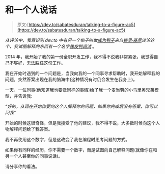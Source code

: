 # 和一个人说话

> 原文:[https://dev.to/sabatesduran/talking-to-a-figure-ac5](https://dev.to/sabatesduran/talking-to-a-figure-ac5)

*从评论中，我意识到 dev.to 中有另一个帖子叫做[成为鸭子](https://dev.to/tkeeney/becoming-the-duck)来自[特里·基尼](https://dev.to/tkeeney)谈论这个，我试图解释的东西有一个名字[橡皮鸭调试](https://en.wikipedia.org/wiki/Rubber_duck_debugging)* 。

2014 年，我开始了我的第一份全职开发工作，我不得不说我非常紧张，我觉得自己不够好，无法胜任这份工作。

我在开始时遇到的一个问题是，当我向我的一个同事寻求帮助时，我开始解释我的问题，突然答案出现在我的脑海中(这种情况有时仍会发生在我身上)。

一天，一位同事(他知道我也要做同样的事情)给了我一个麦当劳的小马里奥兄弟模型，并告诉我:

*“好的，从现在开始你要向这个人解释你的问题，如果你完成后没有答案，你可以问我”*

开始的时候这很奇怪，但是我接受了他的建议，我不得不说，大多数时候向这个人物解释问题给了我答案。

我不再使用这个数字，但是这改变了我在编程时思考问题的方式。

如果你有同样的经历，你不需要一个数字，而是试图向自己解释问题(就像你在和另一个人甚至你的同事说话)。

请分享你的看法。